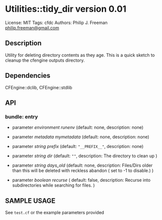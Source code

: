 # Utilities::tidy_dir version 0.01

License: MIT
Tags: cfdc
Authors: Philip J. Freeman <philip.freeman@gmail.com>

## Description
Utility for deleting directory contents as they age. This is a quick sketch to
cleanup the cfengine outputs directory.

## Dependencies
CFEngine::dclib, CFEngine::stdlib

## API
### bundle: entry
* parameter _environment_ *runenv* (default: none, description: none)

* parameter _metadata_ *mymetadata* (default: none, description: none)

* parameter _string_ *prefix* (default: `"__PREFIX__"`, description: none)

* parameter _string_ *dir* (default: `""`, description: The directory to clean up )

* parameter _string_ *days_old* (default: none, description: Files/Dirs older than this will be deleted with reckless abandon ( set to -1 to disable.) )

* parameter _boolean_ *recurse* ( default: false, description: Recurse into subdirectories while searching for files. )

## SAMPLE USAGE
See `test.cf` or the example parameters provided


